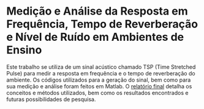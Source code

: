 # Medição e Análise da Resposta em Frequência, Tempo de Reverberação e Nível de Ruído em Ambientes de Ensino

Este trabalho se utiliza de um sinal acústico chamado TSP (Time Stretched Pulse) para medir a resposta em frequência e o tempo de reverberação do ambiente. Os códigos utilizados para a geração do sinal, bem como para sua medição e análise foram feitos em Matlab. O [relatório final](./Documents/TCC%20-%20Bruno%20Lima.pdf) detalha os conceitos e métodos utilizados, bem como os resultados encontrados e futuras possibilidades de pesquisa.
